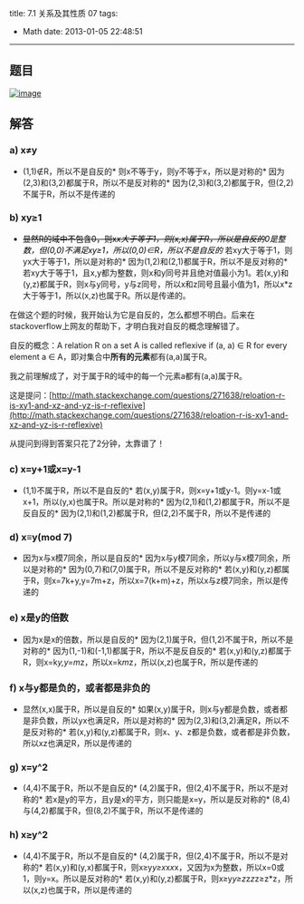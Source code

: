 title: 7.1 关系及其性质 07
tags:
  - Math
date: 2013-01-05 22:48:51
---

## 题目

[![image](http://freewind.me/wp-content/uploads/2013/01/image_thumb84.png "image")](http://freewind.me/wp-content/uploads/2013/01/image84.png)

## 解答

### a) x≠y

*   (1,1)∉R，所以不是自反的*   则x不等于y，则y不等于x，所以是对称的*   因为(2,3)和(3,2)都属于R，所以不是反对称的*   因为(2,3)和(3,2)都属于R，但(2,2)不属于R，所以不是传递的

### b) xy≥1

*   <font color="#000000"><strike>显然R的域中不包含0，则x*x大于等于1，则(x,x)属于R，所以是自反的</strike>0是整数，但(0,0)不满足xy≥1，所以(0,0)∈R，所以不是自反的</font>*   若xy大于等于1，则yx大于等于1，所以是对称的*   因为(1,2)和(2,1)都属于R，所以不是反对称的*   若xy大于等于1，且x,y都为整数，则x和y同号并且绝对值最小为1。若(x,y)和(y,z)都属于R，则x与y同号，y与z同号，所以x和z同号且最小值为1，所以x*z大于等于1，所以(x,z)也属于R。所以是传递的。

在做这个题的时候，我开始认为它是自反的，怎么都想不明白。后来在stackoverflow上网友的帮助下，才明白我对自反的概念理解错了。

自反的概念：A relation R on a set A is called reflexive if (a, a) ∈ R for every element a ∈ A，即对集合中**所有的元素**都有(a,a)属于R。

我之前理解成了，对于属于R的域中的每一个元素a都有(a,a)属于R。

这是提问：[http://math.stackexchange.com/questions/271638/reloation-r-is-xy1-and-xz-and-yz-is-r-reflexive](http://math.stackexchange.com/questions/271638/reloation-r-is-xy1-and-xz-and-yz-is-r-reflexive)

从提问到得到答案只花了2分钟，太靠谱了！

### c) x=y+1或x=y-1

*   (1,1)不属于R，所以不是自反的*   若(x,y)属于R，则x=y+1或y-1。则y=x-1或x+1，所以(y,x)也属于R。所以是对称的*   因为(2,1)和(1,2)都属于R，所以不是反自反的*   因为(2,1)和(1,2)都属于R，但(2,2)不属于R，所以不是传递的

### d) x≡y(mod 7)

*   因为x与x模7同余，所以是自反的*   因为x与y模7同余，所以y与x模7同余，所以是对称的*   因为(0,7)和(7,0)属于R，所以不是反对称的*   若(x,y)和(y,z)都属于R，则x=7k+y,y=7m+z，所以x=7(k+m)+z，所以x与z模7同余，所以是传递的

### e) x是y的倍数

*   因为x是x的倍数，所以是自反的*   因为(2,1)属于R，但(1,2)不属于R，所以不是对称的*   因为(1,-1)和(-1,1)都属于R，所以不是反自反的*   若(x,y)和(y,z)都属于R，则x=k*y,y=m*z，所以x=k*m*z，所以(x,z)也属于R，所以是传递的

### f) x与y都是负的，或者都是非负的

*   显然(x,x)属于R，所以是自反的*   如果(x,y)属于R，则x与y都是负数，或者都是非负数，所以yx也满足R，所以是对称的*   因为(2,3)和(3,2)满足R，所以不是反对称的*   若(x,y)和(y,z)都属于R，则x、y、z都是负数，或者都是非负数，所以xz也满足R，所以是传递的

### g) x=y^2

*   (4,4)不属于R，所以不是自反的*   (4,2)属于R，但(2,4)不属于R，所以不是对称的*   若x是y的平方，且y是x的平方，则只能是x=y，所以是反对称的*   (8,4)与(4,2)都属于R，但(8,2)不属于R，所以不是传递的

### h) x≥y^2

*   (4,4)不属于R，所以不是自反的*   (4,2)属于R，但(2,4)不属于R，所以不是对称的*   若(x,y)和(y,x)都属于R，则x≥y*y≥x*x*x*x，又因为x为整数，所以x=0或1，则y=x。所以是反对称的*   若(x,y)和(y,z)都属于R，则x≥y*y≥z*z*z*z≥z*z，所以(x,z)也属于R，所以是传递的